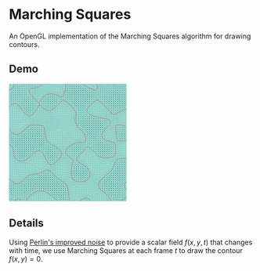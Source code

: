 # Marching Squares

An OpenGL implementation of the Marching Squares algorithm for drawing contours.

## Demo

[![Marching Squares Demo](res/marching-squares-demo.gif)](https://youtu.be/9HluleYXrGw)

## Details

Using [Perlin's improved noise](https://cs.nyu.edu/~perlin/noise/) to provide a scalar field $f(x, y, t)$ that changes with time, we use Marching Squares at each frame $t$ to draw the contour $f(x, y) = 0$.